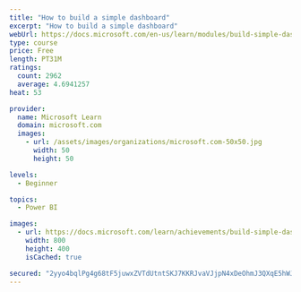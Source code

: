 ```yaml
---
title: "How to build a simple dashboard"
excerpt: "How to build a simple dashboard"
webUrl: https://docs.microsoft.com/en-us/learn/modules/build-simple-dashboard/
type: course
price: Free
length: PT31M
ratings:
  count: 2962
  average: 4.6941257
heat: 53

provider:
  name: Microsoft Learn
  domain: microsoft.com
  images:
    - url: /assets/images/organizations/microsoft.com-50x50.jpg
      width: 50
      height: 50

levels:
  - Beginner

topics:
  - Power BI

images:
  - url: https://docs.microsoft.com/learn/achievements/build-simple-dashboard-social.png
    width: 800
    height: 400
    isCached: true

secured: "2yyo4bqlPg4g68tF5juwxZVTdUtntSKJ7KKRJvaVJjpN4xDeOhmJ3QXqE5hWJQ7DdYYb4sVlSDZ2MtosvqaL/WFvt9k/7idGZRhagCOod1eO13rKJp64RJEm0Q5za1v4ltXKribSlUHd8EWnCjE44m6lNiQn9ewTWObaNjgXQbDvefR7KzPj+TKZOMpnRR7tybzECJqAZgEhwl4Y98a8/GDd8YY1rhKShkprDGTSkhv/c5MZ+Y70UZUxJSM9qOua3abFU72Y+rSeZ+Lh7sOZGr7jJQFV8RUHduW8AVgDWuCZSQKULodWMqn3UdW9T1s/moVrLb8LJTcomcJbds3REOH/ozRdJB1ynC7p0t7+S6HYSVcUsF/OG9sMGDQdQmE7UxLTTGM+s8oObI7p0h2RRFVrrq0flIYGFNeWYAKMt2M=;tPVWne5AecNaAdN7ssS5kQ=="
---
```


